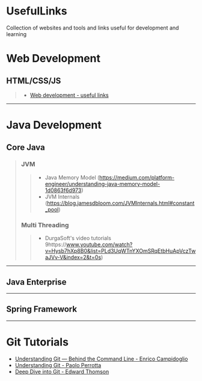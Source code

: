 # UsefulLinks
Collection of websites and tools and links useful for development and learning
##


# Web Development
## HTML/CSS/JS
> * [Web development - useful links](https://www.appbrewery.co/p/web-development-course-resources)


***
# Java Development
## Core Java
> ### JVM
> > * Java Memory Model (https://medium.com/platform-engineer/understanding-java-memory-model-1d0863f6d973)
> > * JVM Internals (https://blog.jamesdbloom.com/JVMInternals.html#constant_pool)
>
> ### Multi Threading
> > * DurgaSoft's video tutorials 9https://www.youtube.com/watch?v=Hysb7hXp8B0&list=PLd3UqWTnYXOmSRqEtbHuApVczTwaJVv-V&index=2&t=0s)




***
## Java Enterprise


***
## Spring Framework


***
# Git Tutorials
* [Understanding Git — Behind the Command Line - Enrico Campidoglio](https://www.youtube.com/watch?v=BdiLKxSu-2Q)
* [Understanding Git - Paolo Perrotta](https://www.youtube.com/watch?v=nHkLxts9Mu4)
* [Deep Dive into Git - Edward Thomson](https://www.youtube.com/watch?v=fBP18-taaNw)
